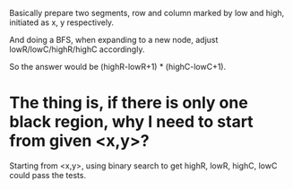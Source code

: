 
Basically prepare two segments, row and column marked by low and high, initiated as x, y respectively.    

And doing a BFS, when expanding to a new node, adjust lowR/lowC/highR/highC accordingly.   

So the answer would be   (highR-lowR+1) * (highC-lowC+1).         

The thing is, if there is only one black region, why I need to start from given <x,y>?   
==============================================================

Starting from <x,y>, using binary search to get highR, lowR, highC, lowC could pass the tests.  



